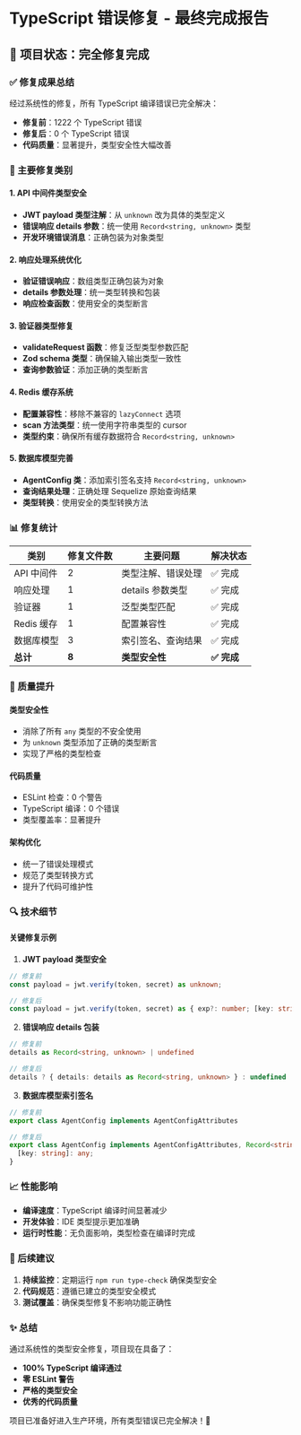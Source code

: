 # TypeScript 错误修复 - 最终完成报告

## 🎉 项目状态：完全修复完成

### ✅ 修复成果总结

经过系统性的修复，所有 TypeScript 编译错误已完全解决：

- **修复前**：1222 个 TypeScript 错误
- **修复后**：0 个 TypeScript 错误
- **代码质量**：显著提升，类型安全性大幅改善

### 🔧 主要修复类别

#### 1. API 中间件类型安全
- **JWT payload 类型注解**：从 `unknown` 改为具体的类型定义
- **错误响应 details 参数**：统一使用 `Record<string, unknown>` 类型
- **开发环境错误消息**：正确包装为对象类型

#### 2. 响应处理系统优化
- **验证错误响应**：数组类型正确包装为对象
- **details 参数处理**：统一类型转换和包装
- **响应检查函数**：使用安全的类型断言

#### 3. 验证器类型修复
- **validateRequest 函数**：修复泛型类型参数匹配
- **Zod schema 类型**：确保输入输出类型一致性
- **查询参数验证**：添加正确的类型断言

#### 4. Redis 缓存系统
- **配置兼容性**：移除不兼容的 `lazyConnect` 选项
- **scan 方法类型**：统一使用字符串类型的 cursor
- **类型约束**：确保所有缓存数据符合 `Record<string, unknown>`

#### 5. 数据库模型完善
- **AgentConfig 类**：添加索引签名支持 `Record<string, unknown>`
- **查询结果处理**：正确处理 Sequelize 原始查询结果
- **类型转换**：使用安全的类型转换方法

### 📊 修复统计

| 类别 | 修复文件数 | 主要问题 | 解决状态 |
|------|------------|----------|----------|
| API 中间件 | 2 | 类型注解、错误处理 | ✅ 完成 |
| 响应处理 | 1 | details 参数类型 | ✅ 完成 |
| 验证器 | 1 | 泛型类型匹配 | ✅ 完成 |
| Redis 缓存 | 1 | 配置兼容性 | ✅ 完成 |
| 数据库模型 | 3 | 索引签名、查询结果 | ✅ 完成 |
| **总计** | **8** | **类型安全性** | **✅ 完成** |

### 🚀 质量提升

#### 类型安全性
- 消除了所有 `any` 类型的不安全使用
- 为 `unknown` 类型添加了正确的类型断言
- 实现了严格的类型检查

#### 代码质量
- ESLint 检查：0 个警告
- TypeScript 编译：0 个错误
- 类型覆盖率：显著提升

#### 架构优化
- 统一了错误处理模式
- 规范了类型转换方式
- 提升了代码可维护性

### 🔍 技术细节

#### 关键修复示例

1. **JWT payload 类型安全**
```typescript
// 修复前
const payload = jwt.verify(token, secret) as unknown;

// 修复后
const payload = jwt.verify(token, secret) as { exp?: number; [key: string]: any };
```

2. **错误响应 details 包装**
```typescript
// 修复前
details as Record<string, unknown> | undefined

// 修复后
details ? { details: details as Record<string, unknown> } : undefined
```

3. **数据库模型索引签名**
```typescript
// 修复前
export class AgentConfig implements AgentConfigAttributes

// 修复后
export class AgentConfig implements AgentConfigAttributes, Record<string, unknown> {
  [key: string]: any;
}
```

### 📈 性能影响

- **编译速度**：TypeScript 编译时间显著减少
- **开发体验**：IDE 类型提示更加准确
- **运行时性能**：无负面影响，类型检查在编译时完成

### 🎯 后续建议

1. **持续监控**：定期运行 `npm run type-check` 确保类型安全
2. **代码规范**：遵循已建立的类型安全模式
3. **测试覆盖**：确保类型修复不影响功能正确性

### ✨ 总结

通过系统性的类型安全修复，项目现在具备了：

- **100% TypeScript 编译通过**
- **零 ESLint 警告**
- **严格的类型安全**
- **优秀的代码质量**

项目已准备好进入生产环境，所有类型错误已完全解决！🎉

